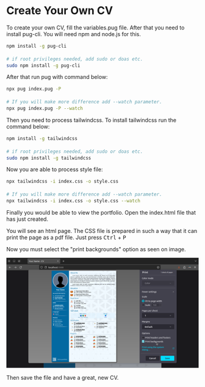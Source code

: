# Create Your Own CV

To create your own CV, fill the variables.pug file. After that you need to install pug-cli. You will need npm and node.js for this.

```sh
npm install -g pug-cli

# if root privileges needed, add sudo or doas etc.
sudo npm install -g pug-cli
```

After that run pug with command below:

```sh
npx pug index.pug -P

# If you will make more difference add --watch parameter.
npx pug index.pug -P --watch
```

Then you need to process tailwindcss. To install tailwindcss run the command below:

```sh
npm install -g tailwindcss

# if root privileges needed, add sudo or doas etc.
sudo npm install -g tailwindcss
```

Now you are able to process style file:

```sh
npx tailwindcss -i index.css -o style.css

# If you will make more difference add --watch parameter.
npx tailwindcss -i index.css -o style.css --watch
```

Finally you would be able to view the portfolio. Open the index.html file that has just created.

You will see an html page. The CSS file is prepared in such a way that it can print the page as a pdf file. Just press <kbd>Ctrl</kbd> + <kbd>P</kbd>

Now you must select the "print backgrounds" option as seen on image.

![Printing](printing.png)

Then save the file and have a great, new CV.